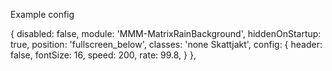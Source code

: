 Example config
  
  {
			disabled: false,
			module: 'MMM-MatrixRainBackground',
			hiddenOnStartup: true,
			position: 'fullscreen_below',
			classes: 'none Skattjakt',
			config: {
				header: false,
				fontSize: 16,
				speed: 200,
				rate: 99.8,
			}
		},
